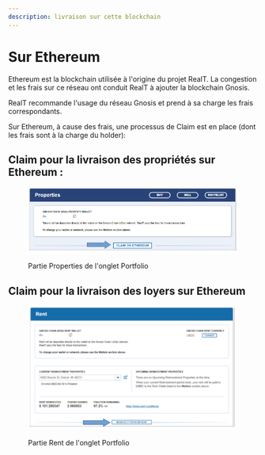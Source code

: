 ```yaml
---
description: livraison sur cette blockchain
---
```


# Sur Ethereum

Ethereum est la blockchain utilisée à l'origine du projet RealT. La congestion et les frais sur ce réseau ont conduit RealT à ajouter la blockchain Gnosis.

RealT recommande l'usage du réseau Gnosis et prend à sa charge les frais correspondants.

Sur Ethereum, à cause des frais, une processus de Claim est en place (dont les frais sont à la charge du holder):&#x20;

## &#x20;Claim pour la livraison des propriétés sur Ethereum :&#x20;

<figure><img src="../../../.gitbook/assets/image (104).png" alt=""><figcaption><p>Partie Properties de l'onglet Portfolio</p></figcaption></figure>

## Claim pour la livraison des loyers sur Ethereum

<figure><img src="../../../.gitbook/assets/image (111).png" alt=""><figcaption><p>Partie Rent de l'onglet Portfolio</p></figcaption></figure>
